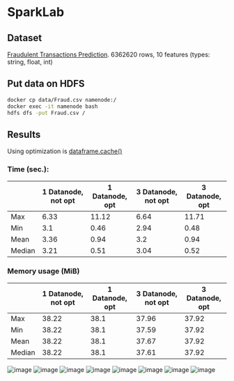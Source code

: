# SparkLab

## Dataset
[Fraudulent Transactions Prediction](https://www.kaggle.com/datasets/vardhansiramdasu/fraudulent-transactions-prediction). 6362620 rows, 10 features (types: string, float, int)

## Put data on HDFS
``` bash
docker cp data/Fraud.csv namenode:/
docker exec -it namenode bash
hdfs dfs -put Fraud.csv /
```

## Results
Using optimization is [dataframe.cache()](https://spark.apache.org/docs/latest/api/python/reference/pyspark.sql/api/pyspark.sql.DataFrame.cache.html)

### Time (sec.):
|        | 1 Datanode, not opt | 1 Datanode, opt | 3 Datanode, not opt | 3 Datanode, opt |
|--------|---------------------|-----------------|---------------------|-----------------|
| Max    | 6.33                | 11.12           | 6.64                | 11.71           |
| Min    | 3.1                 | 0.46            | 2.94                | 0.48            |
| Mean   | 3.36                | 0.94            | 3.2                 | 0.94            |
| Median | 3.21                | 0.51            | 3.04                | 0.52            |

### Memory usage (MiB)
|        | 1 Datanode, not opt | 1 Datanode, opt | 3 Datanode, not opt | 3 Datanode, opt |
|--------|---------------------|-----------------|---------------------|-----------------|
| Max    | 38.22                | 38.1           | 37.96                | 37.92           |
| Min    | 38.22                 | 38.1            | 37.59                | 37.92            |
| Mean   | 38.22                | 38.1            | 37.67                 | 37.92            |
| Median | 38.22                | 38.1            | 37.61                | 37.92            |


![image](https://github.com/kasyanikita/spark_lab/assets/71206801/e899372f-0b0d-4011-867f-9fbfa9998662)
![image](https://github.com/kasyanikita/spark_lab/assets/71206801/e9dd5ebd-389a-4510-804d-e64ec43041df)
![image](https://github.com/kasyanikita/spark_lab/assets/71206801/068ffd65-aaae-45c0-abbe-ad7717218d1a)
![image](https://github.com/kasyanikita/spark_lab/assets/71206801/57af6b0b-afdb-4b50-a89f-c3d269e05996)
![image](https://github.com/kasyanikita/spark_lab/assets/71206801/a9053ee8-0fa7-43ad-ac34-b782c0d7e315)
![image](https://github.com/kasyanikita/spark_lab/assets/71206801/5e2bd9f3-62eb-43f6-8b0e-fc4de7347373)
![image](https://github.com/kasyanikita/spark_lab/assets/71206801/81626be1-bdcd-4ee9-971b-ca3ba13b9dff)
![image](https://github.com/kasyanikita/spark_lab/assets/71206801/2eca76ef-87c1-4dc5-a8bb-9e71f7f36bb0)


